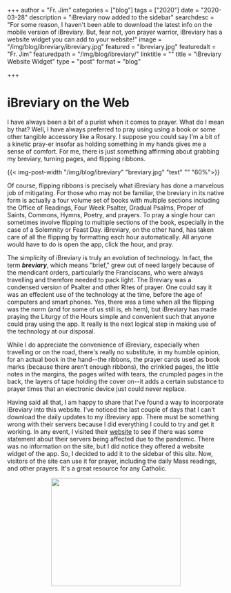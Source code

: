 +++
author = "Fr. Jim"
categories = ["blog"]
tags = ["2020"]
date = "2020-03-28"
description = "iBreviary now added to the sidebar"
searchdesc = "For some reason, I haven't been able to download the latest info on the mobile version of iBreviary. But, fear not, yon prayer warrior, iBreviary has a website widget you can add to your website!"
image = "/img/blog/ibreviary/ibreviary.jpg"
featured = "ibreviary.jpg"
featuredalt = "Fr. Jim"
featuredpath = "/img/blog/ibreviary/"
linktitle = ""
title = "iBreviary Website Widget"
type = "post"
format = "blog"

+++

# iBreviary on the Web

I have always been a bit of a purist when it comes to prayer. What do I mean by that? Well, I have always preferred to pray using using a book or some other tangible accessory like a Rosary. I suppose you could say I'm a bit of a kinetic pray-er insofar as holding something in my hands gives me a sense of comfort. For me, there is just something affirming about grabbing my breviary, turning pages, and flipping ribbons.

{{< img-post-width "/img/blog/ibreviary" "breviary.jpg" "text" "" "60%">}}

Of course, flipping ribbons is precisely what iBreviary has done a marvelous job of mitigating. For those who may not be familiar, the breviary in its native form is actually a four volume set of books with multiple sections including the Office of Readings, Four Week Psalter, Gradual Psalms, Proper of Saints, Commons, Hymns, Poetry, and prayers. To pray a single hour can sometimes involve flipping to multiple sections of the book, especially in the case of a Solemnity or Feast Day. iBreviary, on the other hand, has taken care of all the flipping by formatting each hour automatically. All anyone would have to do is open the app, click the hour, and pray.

The simplicity of iBreviary is truly an evolution of technology. In fact, the term ***breviary***, which means "brief," grew out of need largely because of the mendicant orders, particularly the Franciscans, who were always travelling and therefore needed to pack light. The Breviary was a condensed version of Psalter and other Rites of prayer. One could say it was an effecient use of the technology at the time, before the age of computers and smart phones. Yes, there was a time when all the flipping was the norm (and for some of us still is, eh hem), but iBreviary has made praying the Liturgy of the Hours simple and convenient such that anyone could pray using the app. It really is the next logical step in making use of the technology at our disposal.

While I do appreciate the convenience of iBreviary, especially when travelling or on the road, there's really no substitute, in my humble opinion, for an actual book in the hand--the ribbons, the prayer cards used as book marks (because there aren't enough ribbons), the crinkled pages, the little notes in the margins, the pages wilted with tears, the crumpled pages in the back, the layers of tape holding the cover on--it adds a certain substance to prayer times that an electronic device just could never replace.

Having said all that, I am happy to share that I've found a way to incorporate iBreviary into this website. I've noticed the last couple of days that I can't download the daily updates to my iBreviary app. There must be something wrong with their servers because I did everything I could to try and get it working. In any event, I visited their [website](http://www.ibreviary.org/en/) to see if there was some statement about their servers being affected due to the pandemic. There was no information on the site, but I did notice they offered a website widget of the app. So, I decided to add it to the sidebar of this site. Now, visitors of the site can use it for prayer, including the daily Mass readings, and other prayers. It's a great resource for any Catholic.

<!-- iBreviary Widget -->
<div><center><a href="#" onclick="window.open('http://www.ibreviary.com/m2/breviario.php?lang=en','','scrollbars=1,menubar=0,resizable=1,status=0,directories=0,location=0,width=340,height=500,top=100,left=10');"><img src="/img/blog/ibreviary/ibreviaryweb.png" width="300" height="250" border="0"/></a></center></div>